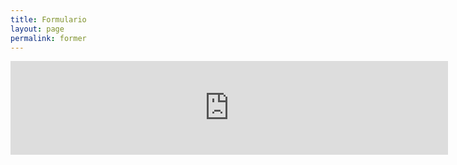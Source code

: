 ```yaml
---
title: Formulario
layout: page
permalink: former
---
```

<div class="container">
<iframe src="https://docs.google.com/forms/d/e/1FAIpQLSc8XOLQW16jezZhkXBvCRwWLbW4ZgDRvQnG3D5MzZ59-GrYLA/viewform?embedded=true" width="700" frameborder="0" marginheight="0" marginwidth="0">Cargando...</iframe>

</div>